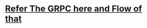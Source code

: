 <a href="https://chat.openai.com/share/5596380d-8fb6-4d03-b8de-89661344f6af"><h1>Refer The GRPC here and Flow of that</h1></a>

